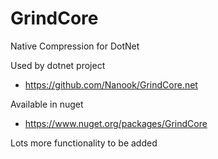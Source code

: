 # GrindCore
Native Compression for DotNet

Used by dotnet project
- https://github.com/Nanook/GrindCore.net

Available in nuget
- https://www.nuget.org/packages/GrindCore

Lots more functionality to be added
